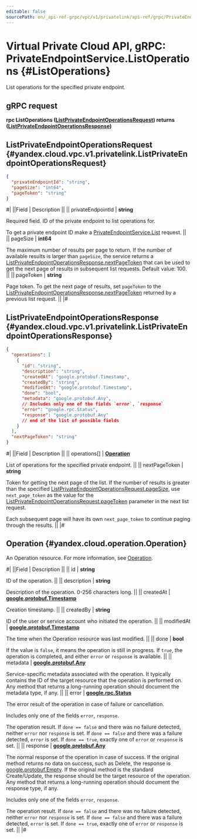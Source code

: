 ```yaml
---
editable: false
sourcePath: en/_api-ref-grpc/vpc/v1/privatelink/api-ref/grpc/PrivateEndpoint/listOperations.md
---
```


# Virtual Private Cloud API, gRPC: PrivateEndpointService.ListOperations {#ListOperations}

List operations for the specified private endpoint.

## gRPC request

**rpc ListOperations ([ListPrivateEndpointOperationsRequest](#yandex.cloud.vpc.v1.privatelink.ListPrivateEndpointOperationsRequest)) returns ([ListPrivateEndpointOperationsResponse](#yandex.cloud.vpc.v1.privatelink.ListPrivateEndpointOperationsResponse))**

## ListPrivateEndpointOperationsRequest {#yandex.cloud.vpc.v1.privatelink.ListPrivateEndpointOperationsRequest}

```json
{
  "privateEndpointId": "string",
  "pageSize": "int64",
  "pageToken": "string"
}
```

#|
||Field | Description ||
|| privateEndpointId | **string**

Required field. ID of the private endpoint to list operations for.

To get a private endpoint ID make a [PrivateEndpointService.List](/docs/vpc/api-ref/grpc/PrivateEndpoint/list#List) request. ||
|| pageSize | **int64**

The maximum number of results per page to return. If the number of
available results is larger than `pageSize`, the service returns a
[ListPrivateEndpointOperationsResponse.nextPageToken](#yandex.cloud.vpc.v1.privatelink.ListPrivateEndpointOperationsResponse) that can be used to
get the next page of results in subsequent list requests. Default value:
100. ||
|| pageToken | **string**

Page token. To get the next page of results, set `pageToken` to the
[ListPrivateEndpointOperationsResponse.nextPageToken](#yandex.cloud.vpc.v1.privatelink.ListPrivateEndpointOperationsResponse) returned by a
previous list request. ||
|#

## ListPrivateEndpointOperationsResponse {#yandex.cloud.vpc.v1.privatelink.ListPrivateEndpointOperationsResponse}

```json
{
  "operations": [
    {
      "id": "string",
      "description": "string",
      "createdAt": "google.protobuf.Timestamp",
      "createdBy": "string",
      "modifiedAt": "google.protobuf.Timestamp",
      "done": "bool",
      "metadata": "google.protobuf.Any",
      // Includes only one of the fields `error`, `response`
      "error": "google.rpc.Status",
      "response": "google.protobuf.Any"
      // end of the list of possible fields
    }
  ],
  "nextPageToken": "string"
}
```

#|
||Field | Description ||
|| operations[] | **[Operation](#yandex.cloud.operation.Operation)**

List of operations for the specified private endpoint. ||
|| nextPageToken | **string**

Token for getting the next page of the list. If the number of results is
greater than the specified
[ListPrivateEndpointOperationsRequest.pageSize](#yandex.cloud.vpc.v1.privatelink.ListPrivateEndpointOperationsRequest), use `next_page_token` as
the value for the [ListPrivateEndpointOperationsRequest.pageToken](#yandex.cloud.vpc.v1.privatelink.ListPrivateEndpointOperationsRequest)
parameter in the next list request.

Each subsequent page will have its own `next_page_token` to continue paging
through the results. ||
|#

## Operation {#yandex.cloud.operation.Operation}

An Operation resource. For more information, see [Operation](/docs/api-design-guide/concepts/operation).

#|
||Field | Description ||
|| id | **string**

ID of the operation. ||
|| description | **string**

Description of the operation. 0-256 characters long. ||
|| createdAt | **[google.protobuf.Timestamp](https://developers.google.com/protocol-buffers/docs/reference/google.protobuf#timestamp)**

Creation timestamp. ||
|| createdBy | **string**

ID of the user or service account who initiated the operation. ||
|| modifiedAt | **[google.protobuf.Timestamp](https://developers.google.com/protocol-buffers/docs/reference/google.protobuf#timestamp)**

The time when the Operation resource was last modified. ||
|| done | **bool**

If the value is `false`, it means the operation is still in progress.
If `true`, the operation is completed, and either `error` or `response` is available. ||
|| metadata | **[google.protobuf.Any](https://developers.google.com/protocol-buffers/docs/proto3#any)**

Service-specific metadata associated with the operation.
It typically contains the ID of the target resource that the operation is performed on.
Any method that returns a long-running operation should document the metadata type, if any. ||
|| error | **[google.rpc.Status](https://cloud.google.com/tasks/docs/reference/rpc/google.rpc#status)**

The error result of the operation in case of failure or cancellation.

Includes only one of the fields `error`, `response`.

The operation result.
If `done == false` and there was no failure detected, neither `error` nor `response` is set.
If `done == false` and there was a failure detected, `error` is set.
If `done == true`, exactly one of `error` or `response` is set. ||
|| response | **[google.protobuf.Any](https://developers.google.com/protocol-buffers/docs/proto3#any)**

The normal response of the operation in case of success.
If the original method returns no data on success, such as Delete,
the response is [google.protobuf.Empty](https://developers.google.com/protocol-buffers/docs/reference/google.protobuf#google.protobuf.Empty).
If the original method is the standard Create/Update,
the response should be the target resource of the operation.
Any method that returns a long-running operation should document the response type, if any.

Includes only one of the fields `error`, `response`.

The operation result.
If `done == false` and there was no failure detected, neither `error` nor `response` is set.
If `done == false` and there was a failure detected, `error` is set.
If `done == true`, exactly one of `error` or `response` is set. ||
|#
